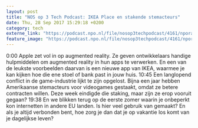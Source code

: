 ```yaml
---
layout: post
title: "NOS op 3 Tech Podcast: IKEA Place en stakende stemacteurs"
date: Thu, 28 Sep 2017 15:29:18 +0200
category: tech
externe_link: "https://podcast.npo.nl/file/nosop3techpodcast/4161/nporadio1_nosop3techpodcast_20170928_nos-op-3-tech-podcast-ikea-place-en-stakende-stemacteurs.mp3"
feature_image: "https://podcast.npo.nl/file/nosop3techpodcast/4161/nporadio1_nosop3techpodcast_20170928_nos-op-3-tech-podcast-ikea-place-en-stakende-stemacteurs.mp3"
---
```


0:00 Apple zet vol in op augmented reality. Ze geven ontwikkelaars handige hulpmiddelen om augmented reality in hun apps te verwerken. En een van de leukste voorbeelden daarvan is een nieuwe app van IKEA, waarmee je kan kijken hoe die ene stoel of bank past in jouw huis.
      	10:45 Een langlopend conflict in de game-industrie lijkt te zijn opgelost. Bijna een jaar hebben Amerikaanse stemacteurs voor videogames gestaakt, omdat ze betere contracten willen. Deze week eindigde die staking, maar zijn ze erop vooruit gegaan?
      	19:38 En we blikken terug op de eerste zomer waarin je onbeperkt kon internetten in andere EU landen. Is hier veel gebruik van gemaakt? En als je altijd verbonden bent, hoe zorg je dan dat je op vakantie los komt van je dagelijkse leven?<img src="http://feeds.feedburner.com/~r/nosop3-tech-podcast/~4/_e4RKZXJe4Y" height="1" width="1" alt=""/>
